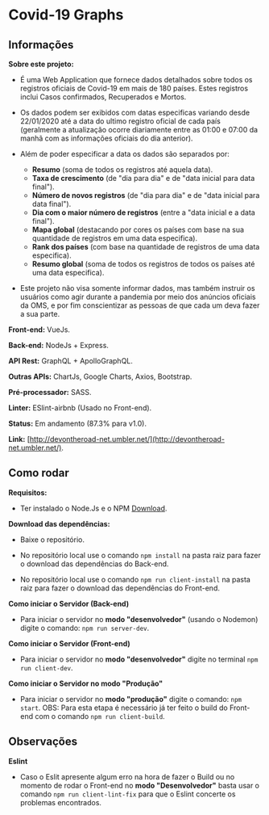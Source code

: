 
# Covid-19 Graphs

## Informações
**Sobre este projeto:**
- É uma Web Application que fornece dados detalhados sobre todos os registros oficiais de Covid-19 em mais de 180 países. Estes registros inclui Casos confirmados, Recuperados e Mortos.

- Os dados podem ser exibidos com datas especificas variando desde 22/01/2020 até a data do ultimo registro oficial de cada país (geralmente a atualização ocorre diariamente entre as 01:00 e 07:00 da manhã com as informações oficiais do dia anterior).

- Além de poder especificar a data os dados são separados por:
  - **Resumo** (soma de todos os registros até aquela data).
  - **Taxa de crescimento** (de "dia para dia" e de "data inicial para data final").
  - **Número de novos registros** (de "dia para dia" e de "data inicial para data final").
  - **Dia com o maior número de registros** (entre a "data inicial e a data final").
  - **Mapa global** (destacando por cores os países com base na sua quantidade de registros em uma data especifica).
  - **Rank dos países** (com base na quantidade de registros de uma data especifica).
  - **Resumo global** (soma de todos os registros de todos os países até uma data especifica).

- Este projeto não visa somente informar dados, mas também instruir os usuários como agir durante a pandemia por meio dos anúncios oficiais da OMS, e por fim conscientizar as pessoas de que cada um deva fazer a sua parte.

**Front-end:** VueJs.

**Back-end:** NodeJs + Express.

**API Rest:** GraphQL + ApolloGraphQL.

**Outras APIs:** ChartJs, Google Charts, Axios, Bootstrap.

**Pré-processador:** SASS.

**Linter:** ESlint-airbnb (Usado no Front-end).

**Status:** Em andamento (87.3% para v1.0).

**Link:** [http://devontheroad-net.umbler.net/](http://devontheroad-net.umbler.net/).

## Como rodar
**Requisitos:**
- Ter instalado o Node.Js e o NPM [Download](https://nodejs.org/en/download/).

**Download das dependências:**
- Baixe o repositório.

- No repositório local use o comando `npm install` na pasta raiz para fazer o download das dependências do Back-end.

- No repositório local use o comando `npm run client-install` na pasta raiz para fazer o download das dependências do Front-end.

**Como iniciar o Servidor (Back-end)**
- Para iniciar o servidor no **modo "desenvolvedor"** (usando o Nodemon) digite o comando: `npm run server-dev`.

**Como iniciar o Servidor (Front-end)**
- Para iniciar o servidor no **modo "desenvolvedor"** digite no terminal `npm run client-dev`.

**Como iniciar o Servidor no modo "Produção"**
- Para iniciar o servidor no **modo "produção"** digite o comando: `npm start`.
OBS: Para esta etapa é necessário já ter feito o build do Front-end com o comando `npm run client-build`.

## Observações
**Eslint**
- Caso o Eslit apresente algum erro na hora de fazer o Build ou no momento de rodar o Front-end no **modo "Desenvolvedor"** basta usar o comando `npm run client-lint-fix` para que o Eslint concerte os problemas encontrados.